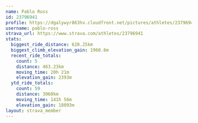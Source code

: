 ```yaml
---
name: Pablo Ross
id: 23796941
profile: https://dgalywyr863hv.cloudfront.net/pictures/athletes/23796941/14615399/1/large.jpg
username: pablo-ross
strava_url: https://www.strava.com/athletes/23796941
stats:
  biggest_ride_distance: 620.25km
  biggest_climb_elevation_gain: 1960.6m
  recent_ride_totals:
    count: 5
    distance: 463.23km
    moving_time: 20h 21m
    elevation_gain: 2393m
  ytd_ride_totals:
    count: 59
    distance: 3060km
    moving_time: 141h 56m
    elevation_gain: 18093m
layout: strava_member
--- 
```

